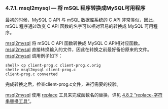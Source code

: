 ### 4.7.1. msql2mysql — 将 mSQL 程序转换成MySQL可用程序


最初的时候，MySQL C API 与 mSQL 数据库系统的 C API 非常类似，因此，mSQL 程序通过改变 C API 函数的名字可以相对容易的转换成 MySQL 可用程序。

[msql2mysql](#) 将 mSQL C API 函数转换成 MySQL C API相对应函数。[msql2mysql](#) 直接转换输入的文件，因此在转换之前最好备份原来的文件。[msql2mysql](#) 调用例子如下：

```shell
shell> cp client-prog.c client-prog.c.orig
shell> msql2mysql client-prog.c
client-prog.c converted
```

完成转换之后，检查client-prog.c文件，进行需要的校验。


[msql2mysql](#) 使用 [replace][04.08.02] 工具来完成函数名的替换，详见 [4.8.2 “replace-字符串替换工具”][04.08.02]。




[04.08.02]:./04.08.02_replace_A_String-Replacement_Utility.md

